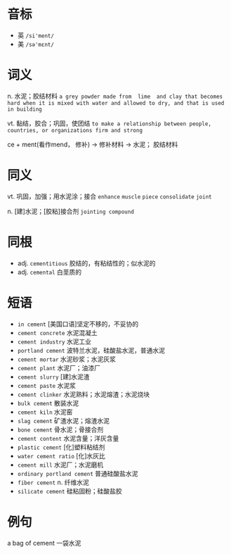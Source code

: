 # 音标

- 英 `/si'ment/`
- 美 `/sə'mɛnt/`

# 词义

n. 水泥；胶结材料
`a grey powder made from  lime  and clay that becomes hard when it is mixed with water and allowed to dry, and that is used in building`

vt. 黏结，胶合；巩固，使团结
`to make a relationship between people, countries, or organizations firm and strong`



ce + ment(看作mend， 修补) → 修补材料 → 水泥； 胶结材料

# 同义

vt. 巩固，加强；用水泥涂；接合
`enhance` `muscle` `piece` `consolidate` `joint`

n. [建]水泥；[胶粘]接合剂
`jointing compound`

# 同根

- adj. `cementitious` 胶结的，有粘结性的；似水泥的
- adj. `cemental` 白垩质的

# 短语

- `in cement` [美国口语]坚定不移的，不妥协的
- `cement concrete` 水泥混凝土
- `cement industry` 水泥工业
- `portland cement` 波特兰水泥，硅酸盐水泥，普通水泥
- `cement mortar` 水泥砂浆；水泥灰浆
- `cement plant` 水泥厂；油漆厂
- `cement slurry` [建]水泥渣
- `cement paste` 水泥浆
- `cement clinker` 水泥熟料；水泥熔渣；水泥烧块
- `bulk cement` 散装水泥
- `cement kiln` 水泥窑
- `slag cement` 矿渣水泥；熔渣水泥
- `bone cement` 骨水泥；骨接合剂
- `cement content` 水泥含量；洋灰含量
- `plastic cement` [化]塑料粘结剂
- `water cement ratio` [化]水灰比
- `cement mill` 水泥厂；水泥磨机
- `ordinary portland cement` 普通硅酸盐水泥
- `fiber cement` n. 纤维水泥
- `silicate cement` 硅粘固粉；硅酸盐胶

# 例句

a bag of cement
一袋水泥


